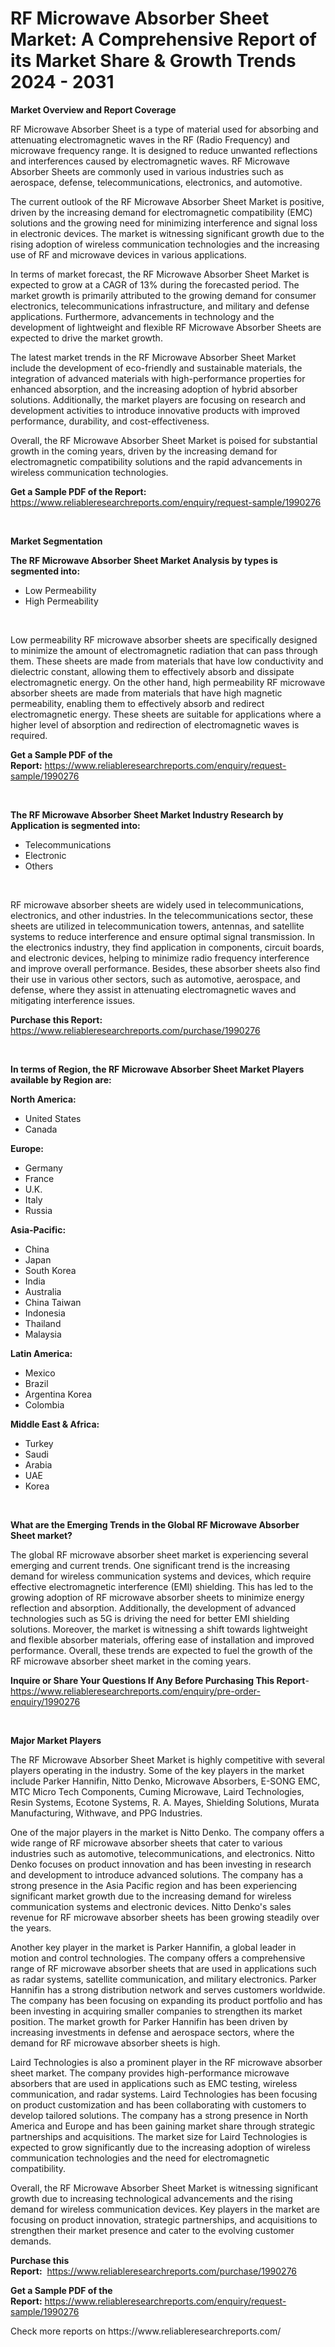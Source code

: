 <p><h1>RF Microwave Absorber Sheet Market: A Comprehensive Report of its Market Share & Growth Trends 2024 - 2031</h1></p><p><strong>Market Overview and Report Coverage</strong></p>
<p><p>RF Microwave Absorber Sheet is a type of material used for absorbing and attenuating electromagnetic waves in the RF (Radio Frequency) and microwave frequency range. It is designed to reduce unwanted reflections and interferences caused by electromagnetic waves. RF Microwave Absorber Sheets are commonly used in various industries such as aerospace, defense, telecommunications, electronics, and automotive.</p><p>The current outlook of the RF Microwave Absorber Sheet Market is positive, driven by the increasing demand for electromagnetic compatibility (EMC) solutions and the growing need for minimizing interference and signal loss in electronic devices. The market is witnessing significant growth due to the rising adoption of wireless communication technologies and the increasing use of RF and microwave devices in various applications.</p><p>In terms of market forecast, the RF Microwave Absorber Sheet Market is expected to grow at a CAGR of 13% during the forecasted period. The market growth is primarily attributed to the growing demand for consumer electronics, telecommunications infrastructure, and military and defense applications. Furthermore, advancements in technology and the development of lightweight and flexible RF Microwave Absorber Sheets are expected to drive the market growth.</p><p>The latest market trends in the RF Microwave Absorber Sheet Market include the development of eco-friendly and sustainable materials, the integration of advanced materials with high-performance properties for enhanced absorption, and the increasing adoption of hybrid absorber solutions. Additionally, the market players are focusing on research and development activities to introduce innovative products with improved performance, durability, and cost-effectiveness.</p><p>Overall, the RF Microwave Absorber Sheet Market is poised for substantial growth in the coming years, driven by the increasing demand for electromagnetic compatibility solutions and the rapid advancements in wireless communication technologies.</p></p>
<p><strong>Get a Sample PDF of the Report:</strong> <a href="https://www.reliableresearchreports.com/enquiry/request-sample/1990276">https://www.reliableresearchreports.com/enquiry/request-sample/1990276</a></p>
<p>&nbsp;</p>
<p><strong>Market Segmentation</strong></p>
<p><strong>The RF Microwave Absorber Sheet Market Analysis by types is segmented into:</strong></p>
<p><ul><li>Low Permeability</li><li>High Permeability</li></ul></p>
<p>&nbsp;</p>
<p><p>Low permeability RF microwave absorber sheets are specifically designed to minimize the amount of electromagnetic radiation that can pass through them. These sheets are made from materials that have low conductivity and dielectric constant, allowing them to effectively absorb and dissipate electromagnetic energy. On the other hand, high permeability RF microwave absorber sheets are made from materials that have high magnetic permeability, enabling them to effectively absorb and redirect electromagnetic energy. These sheets are suitable for applications where a higher level of absorption and redirection of electromagnetic waves is required.</p></p>
<p><strong>Get a Sample PDF of the Report:</strong>&nbsp;<a href="https://www.reliableresearchreports.com/enquiry/request-sample/1990276">https://www.reliableresearchreports.com/enquiry/request-sample/1990276</a></p>
<p>&nbsp;</p>
<p><strong>The RF Microwave Absorber Sheet Market Industry Research by Application is segmented into:</strong></p>
<p><ul><li>Telecommunications</li><li>Electronic</li><li>Others</li></ul></p>
<p>&nbsp;</p>
<p><p>RF microwave absorber sheets are widely used in telecommunications, electronics, and other industries. In the telecommunications sector, these sheets are utilized in telecommunication towers, antennas, and satellite systems to reduce interference and ensure optimal signal transmission. In the electronics industry, they find application in components, circuit boards, and electronic devices, helping to minimize radio frequency interference and improve overall performance. Besides, these absorber sheets also find their use in various other sectors, such as automotive, aerospace, and defense, where they assist in attenuating electromagnetic waves and mitigating interference issues.</p></p>
<p><strong>Purchase this Report:</strong>&nbsp; <a href="https://www.reliableresearchreports.com/purchase/1990276">https://www.reliableresearchreports.com/purchase/1990276</a></p>
<p>&nbsp;</p>
<p><strong>In terms of Region, the RF Microwave Absorber Sheet Market Players available by Region are:</strong></p>
<p>
    <p> <strong> North America: </strong>
        <ul>
            <li>United States</li>
            <li>Canada</li>
        </ul>
        </p> 
    <p> <strong> Europe: </strong>
        <ul>
            <li>Germany</li>
            <li>France</li>
            <li>U.K.</li>
            <li>Italy</li>
            <li>Russia</li>
        </ul>
        </p> 
    <p> <strong> Asia-Pacific: </strong>
        <ul>
            <li>China</li>
            <li>Japan</li>
            <li>South Korea</li>
            <li>India</li>
            <li>Australia</li>
            <li>China Taiwan</li>
            <li>Indonesia</li>
            <li>Thailand</li>
            <li>Malaysia</li>
        </ul>
        </p> 
    <p> <strong> Latin America: </strong>
        <ul>
            <li>Mexico</li>
            <li>Brazil</li>
            <li>Argentina Korea</li>
            <li>Colombia</li>
        </ul>
        </p> 
    <p> <strong> Middle East & Africa: </strong>
        <ul>
            <li>Turkey</li>
            <li>Saudi</li>
            <li>Arabia</li>
            <li>UAE</li>
            <li>Korea</li>
        </ul>
    </p>
    </p>
<p>&nbsp;</p>
<p><strong>What are the Emerging Trends in the Global RF Microwave Absorber Sheet market?</strong></p>
<p><p>The global RF microwave absorber sheet market is experiencing several emerging and current trends. One significant trend is the increasing demand for wireless communication systems and devices, which require effective electromagnetic interference (EMI) shielding. This has led to the growing adoption of RF microwave absorber sheets to minimize energy reflection and absorption. Additionally, the development of advanced technologies such as 5G is driving the need for better EMI shielding solutions. Moreover, the market is witnessing a shift towards lightweight and flexible absorber materials, offering ease of installation and improved performance. Overall, these trends are expected to fuel the growth of the RF microwave absorber sheet market in the coming years.</p></p>
<p><strong>Inquire or Share Your Questions If Any Before Purchasing This Report</strong>- <a href="https://www.reliableresearchreports.com/enquiry/pre-order-enquiry/1990276">https://www.reliableresearchreports.com/enquiry/pre-order-enquiry/1990276</a></p>
<p>&nbsp;</p>
<p><strong>Major Market Players</strong></p>
<p><p>The RF Microwave Absorber Sheet Market is highly competitive with several players operating in the industry. Some of the key players in the market include Parker Hannifin, Nitto Denko, Microwave Absorbers, E-SONG EMC, MTC Micro Tech Components, Cuming Microwave, Laird Technologies, Resin Systems, Ecotone Systems, R. A. Mayes, Shielding Solutions, Murata Manufacturing, Withwave, and PPG Industries.</p><p>One of the major players in the market is Nitto Denko. The company offers a wide range of RF microwave absorber sheets that cater to various industries such as automotive, telecommunications, and electronics. Nitto Denko focuses on product innovation and has been investing in research and development to introduce advanced solutions. The company has a strong presence in the Asia Pacific region and has been experiencing significant market growth due to the increasing demand for wireless communication systems and electronic devices. Nitto Denko's sales revenue for RF microwave absorber sheets has been growing steadily over the years.</p><p>Another key player in the market is Parker Hannifin, a global leader in motion and control technologies. The company offers a comprehensive range of RF microwave absorber sheets that are used in applications such as radar systems, satellite communication, and military electronics. Parker Hannifin has a strong distribution network and serves customers worldwide. The company has been focusing on expanding its product portfolio and has been investing in acquiring smaller companies to strengthen its market position. The market growth for Parker Hannifin has been driven by increasing investments in defense and aerospace sectors, where the demand for RF microwave absorber sheets is high.</p><p>Laird Technologies is also a prominent player in the RF microwave absorber sheet market. The company provides high-performance microwave absorbers that are used in applications such as EMC testing, wireless communication, and radar systems. Laird Technologies has been focusing on product customization and has been collaborating with customers to develop tailored solutions. The company has a strong presence in North America and Europe and has been gaining market share through strategic partnerships and acquisitions. The market size for Laird Technologies is expected to grow significantly due to the increasing adoption of wireless communication technologies and the need for electromagnetic compatibility.</p><p>Overall, the RF Microwave Absorber Sheet Market is witnessing significant growth due to increasing technological advancements and the rising demand for wireless communication devices. Key players in the market are focusing on product innovation, strategic partnerships, and acquisitions to strengthen their market presence and cater to the evolving customer demands.</p></p>
<p><strong>Purchase this Report:</strong>&nbsp;&nbsp;<a href="https://www.reliableresearchreports.com/purchase/1990276">https://www.reliableresearchreports.com/purchase/1990276</a></p>
<p></p>
<p><strong>Get a Sample PDF of the Report:</strong>&nbsp;<a href="https://www.reliableresearchreports.com/enquiry/request-sample/1990276">https://www.reliableresearchreports.com/enquiry/request-sample/1990276</a></p>
<p>Check more reports on https://www.reliableresearchreports.com/</p>